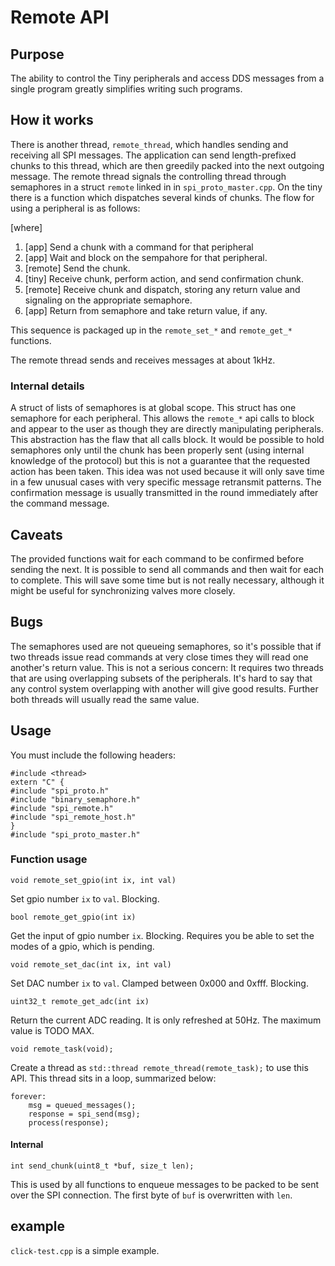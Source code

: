 # Remote API

## Purpose

The ability to control the Tiny peripherals and access DDS messages from a single program greatly simplifies writing such programs.

## How it works

There is another thread, `remote_thread`, which handles sending and receiving all SPI messages. The application can send length-prefixed chunks to this thread, which are then greedily packed into the next outgoing message. The remote thread signals the controlling thread through semaphores in a struct `remote` linked in in `spi_proto_master.cpp`. On the tiny there is a function which dispatches several kinds of chunks. The flow for using a peripheral is as follows:

[where]  

1. [app] Send a chunk with a command for that peripheral
2. [app] Wait and block on the sempahore for that peripheral.
3. [remote] Send the chunk.
4. [tiny] Receive chunk, perform action, and send confirmation chunk.
5. [remote] Receive chunk and dispatch, storing any return value and signaling on the appropriate semaphore.
6. [app] Return from semaphore and take return value, if any.

This sequence is packaged up in the `remote_set_*` and `remote_get_*` functions.

The remote thread sends and receives messages at about 1kHz.

### Internal details

A struct of lists of semaphores is at global scope. This struct has one semaphore for each peripheral. This allows the `remote_*` api calls to block and appear to the user as though they are directly manipulating peripherals. This abstraction has the flaw that all calls block. It would be possible to hold semaphores only until the chunk has been properly sent (using internal knowledge of the protocol) but this is not a guarantee that the requested action has been taken. This idea was not used because it will only save time in a few unusual cases with very specific message retransmit patterns. The confirmation message is usually transmitted in the round immediately after the command message.

## Caveats

The provided functions wait for each command to be confirmed before sending the next. It is possible to send all commands and then wait for each to complete. This will save some time but is not really necessary, although it might be useful for synchronizing valves more closely.

## Bugs

The semaphores used are not queueing semaphores, so it's possible that if two threads issue read commands at very close times they will read one another's return value. This is not a serious concern: It requires two threads that are using overlapping subsets of the peripherals. It's hard to say that any control system overlapping with another will give good results. Further both threads will usually read the same value.

## Usage

You must include the following headers:

    #include <thread>
    extern "C" {
    #include "spi_proto.h"
    #include "binary_semaphore.h"
    #include "spi_remote.h"
    #include "spi_remote_host.h"
    }
    #include "spi_proto_master.h"

### Function usage

`void remote_set_gpio(int ix, int val)`

Set gpio number `ix` to `val`. Blocking.

`bool remote_get_gpio(int ix)`

Get the input of gpio number `ix`. Blocking. Requires you be able to set the modes of a gpio, which is pending.

`void remote_set_dac(int ix, int val)`

Set DAC number `ix` to `val`. Clamped between 0x000 and 0xfff. Blocking.

`uint32_t remote_get_adc(int ix)`

Return the current ADC reading. It is only refreshed at 50Hz. The maximum value is TODO MAX.

`void remote_task(void);`

Create a thread as `std::thread remote_thread(remote_task);` to use this API. This thread sits in a loop, summarized below:

    forever:
        msg = queued_messages();
        response = spi_send(msg);
        process(response);

#### Internal

`int send_chunk(uint8_t *buf, size_t len);`

This is used by all functions to enqueue messages to be packed to be sent over the SPI connection. The first byte of `buf` is overwritten with `len`.

## example

`click-test.cpp` is a simple example.

